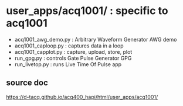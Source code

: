 # user_apps/acq1001/  : specific to acq1001

* acq1001_awg_demo.py : Arbitrary Waveform Generator AWG demo
* acq1001_caploop.py  : captures data in a loop
* acq1001_capplot.py  : capture, upload, store, plot
* run_gpg.py          : controls Gate Pulse Generator GPG
* run_livetop.py      : runs Live Time Of Pulse app

## source doc
https://d-tacq.github.io/acq400_hapi/html/user_apps/acq1001/
